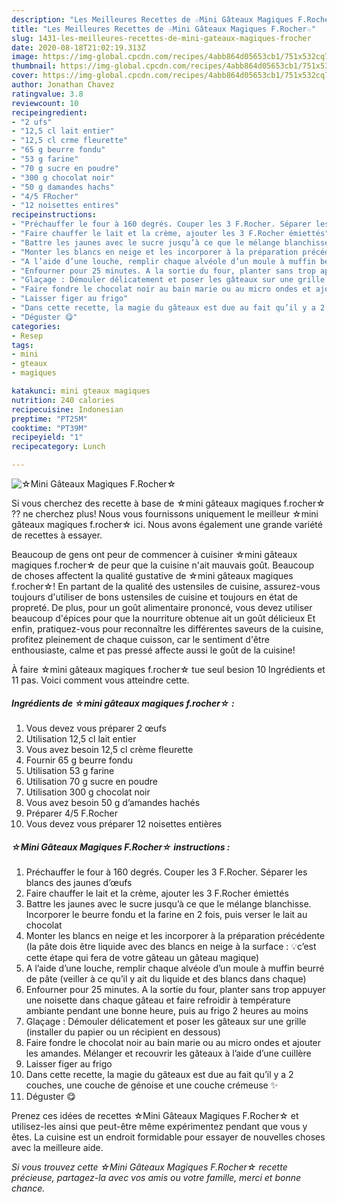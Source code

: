 ```yaml
---
description: "Les Meilleures Recettes de ☆Mini Gâteaux Magiques F.Rocher☆"
title: "Les Meilleures Recettes de ☆Mini Gâteaux Magiques F.Rocher☆"
slug: 1431-les-meilleures-recettes-de-mini-gateaux-magiques-frocher
date: 2020-08-18T21:02:19.313Z
image: https://img-global.cpcdn.com/recipes/4abb864d05653cb1/751x532cq70/☆mini-gateaux-magiques-frocher☆-photo-principale-de-la-recette.jpg
thumbnail: https://img-global.cpcdn.com/recipes/4abb864d05653cb1/751x532cq70/☆mini-gateaux-magiques-frocher☆-photo-principale-de-la-recette.jpg
cover: https://img-global.cpcdn.com/recipes/4abb864d05653cb1/751x532cq70/☆mini-gateaux-magiques-frocher☆-photo-principale-de-la-recette.jpg
author: Jonathan Chavez
ratingvalue: 3.8
reviewcount: 10
recipeingredient:
- "2 ufs"
- "12,5 cl lait entier"
- "12,5 cl crme fleurette"
- "65 g beurre fondu"
- "53 g farine"
- "70 g sucre en poudre"
- "300 g chocolat noir"
- "50 g damandes hachs"
- "4/5 FRocher"
- "12 noisettes entires"
recipeinstructions:
- "Préchauffer le four à 160 degrés. Couper les 3 F.Rocher. Séparer les blancs des jaunes d’œufs"
- "Faire chauffer le lait et la crème, ajouter les 3 F.Rocher émiettés"
- "Battre les jaunes avec le sucre jusqu’à ce que le mélange blanchisse. Incorporer le beurre fondu et la farine en 2 fois, puis verser le lait au chocolat"
- "Monter les blancs en neige et les incorporer à la préparation précédente (la pâte dois être liquide avec des blancs en neige à la surface : 💡c’est cette étape qui fera de votre gâteau un gâteau magique)"
- "A l’aide d’une louche, remplir chaque alvéole d’un moule à muffin beurré de pâte (veiller à ce qu’il y ait du liquide et des blancs dans chaque)"
- "Enfourner pour 25 minutes. A la sortie du four, planter sans trop appuyer une noisette dans chaque gâteau et faire refroidir à température ambiante pendant une bonne heure, puis au frigo 2 heures au moins"
- "Glaçage : Démouler délicatement et poser les gâteaux sur une grille (installer du papier ou un récipient en dessous)"
- "Faire fondre le chocolat noir au bain marie ou au micro ondes et ajouter les amandes. Mélanger et recouvrir les gâteaux à l’aide d’une cuillère"
- "Laisser figer au frigo"
- "Dans cette recette, la magie du gâteaux est due au fait qu’il y a 2 couches, une couche de génoise et une couche crémeuse ✨"
- "Déguster 😋"
categories:
- Resep
tags:
- mini
- gteaux
- magiques

katakunci: mini gteaux magiques 
nutrition: 240 calories
recipecuisine: Indonesian
preptime: "PT25M"
cooktime: "PT39M"
recipeyield: "1"
recipecategory: Lunch

---
```



![☆Mini Gâteaux Magiques F.Rocher☆](https://img-global.cpcdn.com/recipes/4abb864d05653cb1/751x532cq70/☆mini-gateaux-magiques-frocher☆-photo-principale-de-la-recette.jpg)

Si vous cherchez des recette à base de ☆mini gâteaux magiques f.rocher☆ ?? ne cherchez plus! Nous vous fournissons uniquement le meilleur ☆mini gâteaux magiques f.rocher☆ ici. Nous avons également une grande variété de recettes à essayer.

Beaucoup de gens ont peur de commencer à cuisiner ☆mini gâteaux magiques f.rocher☆ de peur que la cuisine n'ait mauvais goût. Beaucoup de choses affectent la qualité gustative de ☆mini gâteaux magiques f.rocher☆! En partant de la qualité des ustensiles de cuisine, assurez-vous toujours d'utiliser de bons ustensiles de cuisine et toujours en état de propreté. De plus, pour un goût alimentaire prononcé, vous devez utiliser beaucoup d'épices pour que la nourriture obtenue ait un goût délicieux Et enfin, pratiquez-vous pour reconnaître les différentes saveurs de la cuisine, profitez pleinement de chaque cuisson, car le sentiment d'être enthousiaste, calme et pas pressé affecte aussi le goût de la cuisine!

<!--inarticleads1-->

À faire ☆mini gâteaux magiques f.rocher☆ tue seul besion 10 Ingrédients et 11 pas. Voici comment vous atteindre cette.

##### Ingrédients de ☆mini gâteaux magiques f.rocher☆ :

1. Vous devez vous préparer 2 œufs
1. Utilisation 12,5 cl lait entier
1. Vous avez besoin 12,5 cl crème fleurette
1. Fournir 65 g beurre fondu
1. Utilisation 53 g farine
1. Utilisation 70 g sucre en poudre
1. Utilisation 300 g chocolat noir
1. Vous avez besoin 50 g d’amandes hachés
1. Préparer 4/5 F.Rocher
1. Vous devez vous préparer 12 noisettes entières




<!--inarticleads2-->

##### ☆Mini Gâteaux Magiques F.Rocher☆ instructions :

1. Préchauffer le four à 160 degrés. Couper les 3 F.Rocher. Séparer les blancs des jaunes d’œufs
1. Faire chauffer le lait et la crème, ajouter les 3 F.Rocher émiettés
1. Battre les jaunes avec le sucre jusqu’à ce que le mélange blanchisse. Incorporer le beurre fondu et la farine en 2 fois, puis verser le lait au chocolat
1. Monter les blancs en neige et les incorporer à la préparation précédente (la pâte dois être liquide avec des blancs en neige à la surface : 💡c’est cette étape qui fera de votre gâteau un gâteau magique)
1. A l’aide d’une louche, remplir chaque alvéole d’un moule à muffin beurré de pâte (veiller à ce qu’il y ait du liquide et des blancs dans chaque)
1. Enfourner pour 25 minutes. A la sortie du four, planter sans trop appuyer une noisette dans chaque gâteau et faire refroidir à température ambiante pendant une bonne heure, puis au frigo 2 heures au moins
1. Glaçage : Démouler délicatement et poser les gâteaux sur une grille (installer du papier ou un récipient en dessous)
1. Faire fondre le chocolat noir au bain marie ou au micro ondes et ajouter les amandes. Mélanger et recouvrir les gâteaux à l’aide d’une cuillère
1. Laisser figer au frigo
1. Dans cette recette, la magie du gâteaux est due au fait qu’il y a 2 couches, une couche de génoise et une couche crémeuse ✨
1. Déguster 😋




<!--inarticleads1-->

<p>
Prenez ces idées de recettes ☆Mini Gâteaux Magiques F.Rocher☆ et utilisez-les ainsi que peut-être même expérimentez pendant que vous y êtes. La cuisine est un endroit formidable pour essayer de nouvelles choses avec la meilleure aide.
</p>

<p>
<i>Si vous trouvez cette ☆Mini Gâteaux Magiques F.Rocher☆ recette précieuse, partagez-la avec vos amis ou votre famille, merci et bonne chance.</i>
</p>
